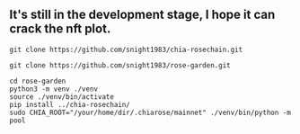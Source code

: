 It's still in the development stage, I hope it can crack the nft plot. 
---


```
git clone https://github.com/snight1983/chia-rosechain.git

git clone https://github.com/snight1983/rose-garden.git

cd rose-garden
python3 -m venv ./venv
source ./venv/bin/activate
pip install ../chia-rosechain/ 
sudo CHIA_ROOT="/your/home/dir/.chiarose/mainnet" ./venv/bin/python -m pool
```
 
